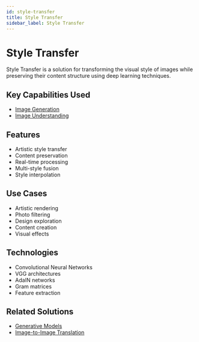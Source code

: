 ```yaml
---
id: style-transfer
title: Style Transfer
sidebar_label: Style Transfer
---
```


# Style Transfer

Style Transfer is a solution for transforming the visual style of images while preserving their content structure using deep learning techniques.

## Key Capabilities Used

- [Image Generation](../capabilities/image-generation)
- [Image Understanding](../capabilities/image-understanding)

## Features

- Artistic style transfer
- Content preservation
- Real-time processing
- Multi-style fusion
- Style interpolation

## Use Cases

- Artistic rendering
- Photo filtering
- Design exploration
- Content creation
- Visual effects

## Technologies

- Convolutional Neural Networks
- VGG architectures
- AdaIN networks
- Gram matrices
- Feature extraction
<!--

## Tools

- [Neural Style TF](../tools/neural-style-tf) - TensorFlow implementation
- [Fast.ai Style](../tools/fastai-style) - Style transfer toolkit
- [DeepArt](../tools/deepart) - Online style transfer service
- [Prisma](../tools/prisma) - Mobile style transfer app
- [StyleGAN](../tools/stylegan) - Style-based generation -->

## Related Solutions

- [Generative Models](./generative-models)
- [Image-to-Image Translation](./image-to-image-translation)
